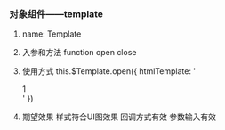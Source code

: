 ### 对象组件——template

1. name: Template

2. 入参和方法
	function
		open
		close

3. 使用方式
  this.$Template.open({
  	htmlTemplate: '<div>1</div>'
  })

4. 期望效果
	样式符合UI图效果
	回调方式有效
	参数输入有效
	



